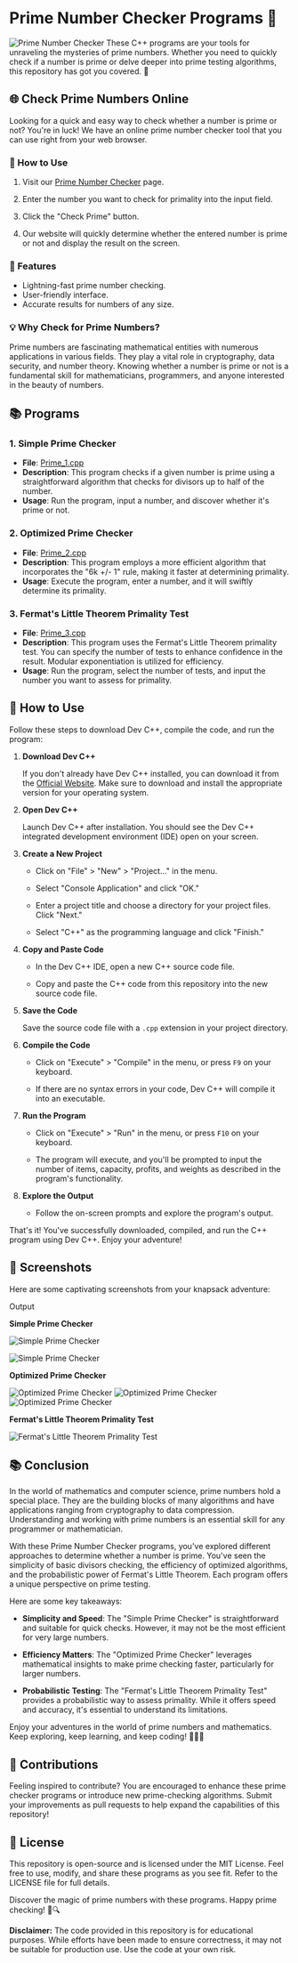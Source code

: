 # Prime Number Checker Programs 🧐

![Prime Number Checker](https://github.com/Jayesh-JainX/Prime_Numbers/assets/103871719/5ad02ca3-1a06-4ff1-90fa-5ab3d0f9f03e)
These C++ programs are your tools for unraveling the mysteries of prime numbers. Whether you need to quickly check if a number is prime or delve deeper into prime testing algorithms, this repository has got you covered. 🌟
## 🌐 Check Prime Numbers Online

Looking for a quick and easy way to check whether a number is prime or not? You're in luck! We have an online prime number checker tool that you can use right from your web browser.

### 🚀 How to Use

1. Visit our [Prime Number Checker](https://jayesh-jainx.github.io/Prime_Numbers/) page.

2. Enter the number you want to check for primality into the input field.

3. Click the "Check Prime" button.

4. Our website will quickly determine whether the entered number is prime or not and display the result on the screen.

### 🌟 Features

- Lightning-fast prime number checking.
- User-friendly interface.
- Accurate results for numbers of any size.

### 💡 Why Check for Prime Numbers?

Prime numbers are fascinating mathematical entities with numerous applications in various fields. They play a vital role in cryptography, data security, and number theory. Knowing whether a number is prime or not is a fundamental skill for mathematicians, programmers, and anyone interested in the beauty of numbers.

## 📚 Programs

### 1. Simple Prime Checker

- **File**: [Prime_1.cpp](/Prime_1/prime_1.cpp)
- **Description**: This program checks if a given number is prime using a straightforward algorithm that checks for divisors up to half of the number.
- **Usage**: Run the program, input a number, and discover whether it's prime or not.

### 2. Optimized Prime Checker

- **File**: [Prime_2.cpp](/Prime_2/prime_2.cpp)
- **Description**: This program employs a more efficient algorithm that incorporates the "6k +/- 1" rule, making it faster at determining primality.
- **Usage**: Execute the program, enter a number, and it will swiftly determine its primality.

### 3. Fermat's Little Theorem Primality Test

- **File**: [Prime_3.cpp](/Prime_3/prime_3.cpp)
- **Description**: This program uses the Fermat's Little Theorem primality test. You can specify the number of tests to enhance confidence in the result. Modular exponentiation is utilized for efficiency.
- **Usage**: Run the program, select the number of tests, and input the number you want to assess for primality.

## 🚀 How to Use
Follow these steps to download Dev C++, compile the code, and run the program:

1. **Download Dev C++**

   If you don't already have Dev C++ installed, you can download it from the [Official Website](https://sourceforge.net/projects/embarcadero-devcpp/). Make sure to download and install the appropriate version for your operating system.

2. **Open Dev C++**

   Launch Dev C++ after installation. You should see the Dev C++ integrated development environment (IDE) open on your screen.

3. **Create a New Project**

   - Click on "File" > "New" > "Project..." in the menu.

   - Select "Console Application" and click "OK."

   - Enter a project title and choose a directory for your project files. Click "Next."

   - Select "C++" as the programming language and click "Finish."

4. **Copy and Paste Code**

   - In the Dev C++ IDE, open a new C++ source code file.

   - Copy and paste the C++ code from this repository into the new source code file.

5. **Save the Code**

   Save the source code file with a `.cpp` extension in your project directory.

6. **Compile the Code**

   - Click on "Execute" > "Compile" in the menu, or press `F9` on your keyboard.

   - If there are no syntax errors in your code, Dev C++ will compile it into an executable.

7. **Run the Program**

   - Click on "Execute" > "Run" in the menu, or press `F10` on your keyboard.

   - The program will execute, and you'll be prompted to input the number of items, capacity, profits, and weights as described in the program's functionality.

8. **Explore the Output**

   - Follow the on-screen prompts and explore the program's output.

That's it! You've successfully downloaded, compiled, and run the C++ program using Dev C++. Enjoy your adventure!

## 📸 Screenshots
Here are some captivating screenshots from your knapsack adventure:

Output

**Simple Prime Checker**

<!---![Simple Prime Checker](https://github.com/Jayesh-JainX/Prime_Numbers/assets/103871719/d58627b8-00b1-4203-9a35-8d2c45a02ff6)--->
![Simple Prime Checker](https://github.com/Jayesh-JainX/Prime_Numbers/assets/103871719/0b4345e1-a2c1-4ab9-955b-54eb8b8a5693)

![Simple Prime Checker](https://github.com/Jayesh-JainX/Prime_Numbers/assets/103871719/ebfcae19-ea13-4d21-9e61-10355d23e206)
<!---![Simple Prime Checker](https://github.com/Jayesh-JainX/Prime_Numbers/assets/103871719/6efaf0dd-f651-4d24-8f95-1c9b57f545cc)--->

**Optimized Prime Checker**

<!---![Optimized Prime Checker](https://github.com/Jayesh-JainX/Prime_Numbers/assets/103871719/230ea6ac-3fc3-4c08-99b9-d03c637371c0)--->
<!---![Optimized Prime Checker](https://github.com/Jayesh-JainX/Prime_Numbers/assets/103871719/edd80364-75ee-4a01-885b-4a69178266d1)--->
![Optimized Prime Checker](https://github.com/Jayesh-JainX/Prime_Numbers/assets/103871719/9ef222a5-5e30-46ba-b02e-f8f8a0a15109)
![Optimized Prime Checker](https://github.com/Jayesh-JainX/Prime_Numbers/assets/103871719/4779b7d8-51d1-4e00-9bb0-9d5d31c90c5a)
![Optimized Prime Checker](https://github.com/Jayesh-JainX/Prime_Numbers/assets/103871719/2aac176d-9ce2-4990-a58f-9a393b773e65)

<!---![Optimized Prime Checker](https://github.com/Jayesh-JainX/Prime_Numbers/assets/103871719/7df2b62b-7440-4ee0-bd37-04c92f301eea)--->

**Fermat's Little Theorem Primality Test**

<!---![Fermat's Little Theorem Primality Test](https://github.com/Jayesh-JainX/Prime_Numbers/assets/103871719/4739b78d-e148-4ebe-a0b7-677fc5d9dcd0)--->
![Fermat's Little Theorem Primality Test](https://github.com/Jayesh-JainX/Prime_Numbers/assets/103871719/274e2067-7f70-49ee-8a7a-9fe51da97766)

## 📚 Conclusion

In the world of mathematics and computer science, prime numbers hold a special place. They are the building blocks of many algorithms and have applications ranging from cryptography to data compression. Understanding and working with prime numbers is an essential skill for any programmer or mathematician.

With these Prime Number Checker programs, you've explored different approaches to determine whether a number is prime. You've seen the simplicity of basic divisors checking, the efficiency of optimized algorithms, and the probabilistic power of Fermat's Little Theorem. Each program offers a unique perspective on prime testing.

Here are some key takeaways:

- **Simplicity and Speed**: The "Simple Prime Checker" is straightforward and suitable for quick checks. However, it may not be the most efficient for very large numbers.

- **Efficiency Matters**: The "Optimized Prime Checker" leverages mathematical insights to make prime checking faster, particularly for larger numbers.

- **Probabilistic Testing**: The "Fermat's Little Theorem Primality Test" provides a probabilistic way to assess primality. While it offers speed and accuracy, it's essential to understand its limitations.

Enjoy your adventures in the world of prime numbers and mathematics. Keep exploring, keep learning, and keep coding! 🚀🔢🧮


## 🌟 Contributions
Feeling inspired to contribute? You are encouraged to enhance these prime checker programs or introduce new prime-checking algorithms. Submit your improvements as pull requests to help expand the capabilities of this repository!

## 📄 License
This repository is open-source and is licensed under the MIT License. Feel free to use, modify, and share these programs as you see fit. Refer to the LICENSE file for full details.

Discover the magic of prime numbers with these programs. Happy prime checking! 🔢🔍

**Disclaimer:** The code provided in this repository is for educational purposes. While efforts have been made to ensure correctness, it may not be suitable for production use. Use the code at your own risk.
